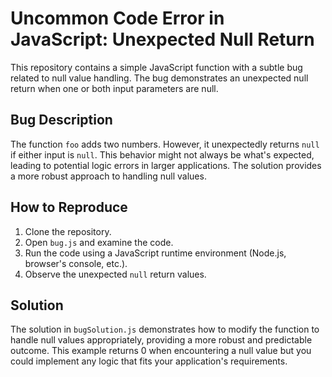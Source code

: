 # Uncommon Code Error in JavaScript: Unexpected Null Return
This repository contains a simple JavaScript function with a subtle bug related to null value handling. The bug demonstrates an unexpected null return when one or both input parameters are null.

## Bug Description
The function `foo` adds two numbers. However, it unexpectedly returns `null` if either input is `null`. This behavior might not always be what's expected, leading to potential logic errors in larger applications.  The solution provides a more robust approach to handling null values.

## How to Reproduce
1. Clone the repository.
2. Open `bug.js` and examine the code.
3. Run the code using a JavaScript runtime environment (Node.js, browser's console, etc.).
4. Observe the unexpected `null` return values.

## Solution
The solution in `bugSolution.js` demonstrates how to modify the function to handle null values appropriately, providing a more robust and predictable outcome.  This example returns 0 when encountering a null value but you could implement any logic that fits your application's requirements.

